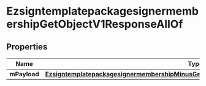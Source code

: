 
# EzsigntemplatepackagesignermembershipGetObjectV1ResponseAllOf

## Properties
Name | Type | Description | Notes
------------ | ------------- | ------------- | -------------
**mPayload** | [**EzsigntemplatepackagesignermembershipMinusGetObjectMinusV1MinusResponseMinusMPayload**](EzsigntemplatepackagesignermembershipMinusGetObjectMinusV1MinusResponseMinusMPayload.md) |  | 



